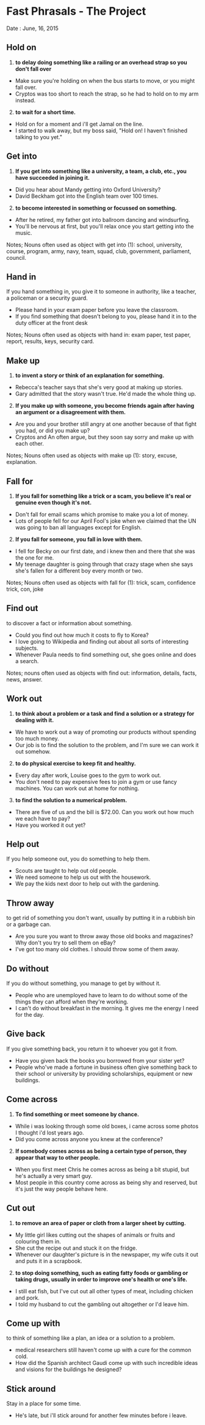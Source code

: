 # Fast Phrasals - The Project
Date : June, 16, 2015

## Hold on
1. **to delay doing something like a railing or an overhead strap so you don't fall over**
  * Make sure you're holding on when the bus starts to move, or you might fall over.
  * Cryptos was too short to reach the strap, so he had to hold on to my arm instead.
2. **to wait for a short time.**
  * Hold on for a moment and i'll get Jamal on the line.
  * I started to walk away, but my boss said, "Hold on! I haven't finished talking to you yet."

## Get into
1. **If you get into something like a university, a team, a club, etc., you have succeeded in joining it.**
  * Did you hear about Mandy getting into Oxford University?
  * David Beckham got into the English team over 100 times.
2. **to become interested in something or focussed on something.**
  * After he retired, my father got into ballroom dancing and windsurfing.
  * You'll be nervous at first, but you'll relax once you start getting into the music.

Notes; Nouns often used as object with get into (1): school, university, course, program, army, navy, team, squad, club, government, parliament, council.

## Hand in
If you hand something in, you give it to someone in authority, like a teacher, a policeman or a security guard.
* Please hand in your exam paper before you leave the classroom.
* If you find something that doesn't belong to you, please hand it in to the duty officer at the front desk

Notes; Nouns often used as objects with hand in: exam paper, test paper, report, results, keys, security card.

## Make up
1. **to invent a story or think of an explanation for something.**
  * Rebecca's teacher says that she's very good at making up stories.
  * Gary admitted that the story wasn't true. He'd made the whole thing up.
2. **If you make up with someone, you become friends again after having an argument or a disagreement with them.**
  * Are you and your brother still angry at one another because of that fight you had, or did you make up?
  * Cryptos and An often argue, but they soon say sorry and make up with each other.

Notes; Nouns often used as objects with make up (1): story, excuse, explanation.

## Fall for
1. **If you fall for something like a trick or a scam, you believe it's real or genuine even though it's not.**
  * Don't fall for email scams which promise to make you a lot of money.
  * Lots of people fell for our April Fool's joke when we claimed that the UN was going to ban all languages except for English.
2. **If you fall for someone, you fall in love with them.**
  * I fell for Becky on our first date, and i knew then and there that she was the one for me.
  * My teenage daughter is going through that crazy stage when she says she's fallen for a different boy every month or two.

Notes; Nouns often used as objects with fall for (1): trick, scam, confidence trick, con, joke

## Find out
to discover a fact or information about something.
* Could you find out how much it costs to fly to Korea?
* I love going to Wikipedia and finding out about all sorts of interesting subjects.
* Whenever Paula needs to find something out, she goes online and does a search.

Notes; nouns often used as objects with find out: information, details, facts, news, answer.

## Work out
1. **to think about a problem or a task and find a solution or a strategy for dealing with it.**
  * We have to work out a way of promoting our products without spending too much money.
  * Our job is to find the solution to the problem, and I'm sure we can work it out somehow.
2. **to do physical exercise to keep fit and healthy.**
  * Every day after work, Louise goes to the gym to work out.
  * You don't need to pay expensive fees to join a gym or use fancy machines. You can work out at home for nothing.
3. **to find the solution to a numerical problem.**
  * There are five of us and the bill is $72.00. Can you work out how much we each have to pay?
  * Have you worked it out yet?

## Help out
If you help someone out, you do something to help them.
* Scouts are taught to help out old people.
* We need someone to help us out with the housework.
* We pay the kids next door to help out with the gardening.

## Throw away
to get rid of something you don't want, usually by putting it in a rubbish bin or a garbage can.
* Are you sure you want to throw away those old books and magazines? Why don't you try to sell them on eBay?
* I've got too many old clothes. I should throw some of them away.

## Do without
If you do without something, you manage to get by without it.
* People who are unemployed have to learn to do without some of the things they can afford when they're working.
* I can't do without breakfast in the morning. It gives me the energy I need for the day.

## Give back
If you give something back, you return it to whoever you got it from.
* Have you given back the books you borrowed from your sister yet?
* People who've made a fortune in business often give something back to their school or university by providing scholarships, equipment or new buildings.

## Come across
1. **To find something or meet someone by chance.**
  * While i was looking through some old boxes, i came across some photos I thought i'd lost years ago.
  * Did you come across anyone you knew at the conference?
2. **If somebody comes across as being a certain type of person, they appear that way to other people.**
  * When you first meet Chris he comes across as being a bit stupid, but he's actually a very smart guy.
  * Most people in this country come across as being shy and reserved, but it's just the way people behave here.

## Cut out
1. **to remove an area of paper or cloth from a larger sheet by cutting.**
  * My little girl likes cutting out the shapes of animals or fruits and colouring them in.
  * She cut the recipe out and stuck it on the fridge.
  * Whenever our daughter's picture is in the newspaper, my wife cuts it out and puts it in a scrapbook.
2. **to stop doing something, such as eating fatty foods or gambling or taking drugs, usually in order to improve one's health or one's life.**
  * I still eat fish, but I've cut out all other types of meat, including chicken and pork.
  * I told my husband to cut the gambling out altogether or I'd leave him.

## Come up with
to think of something like a plan, an idea or a solution to a problem.
* medical researchers still haven't come up with a cure for the common cold.
* How did the Spanish architect Gaudi come up with such incredible ideas and visions for the buildings he designed?

## Stick around
Stay in a place for some time.
* He's late, but i'll stick around for another few minutes before i leave.